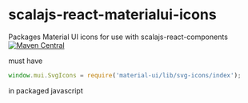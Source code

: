 # scalajs-react-materialui-icons

Packages Material UI icons for use with scalajs-react-components
[![Maven Central](https://maven-badges.herokuapp.com/maven-central/com.codemettle/scalajs-react-materialui-icons_2.11/badge.svg)](https://maven-badges.herokuapp.com/maven-central/com.codemettle/scalajs-react-materialui-icons_2.11)

must have 

```javascript
window.mui.SvgIcons = require('material-ui/lib/svg-icons/index');
```

in packaged javascript
